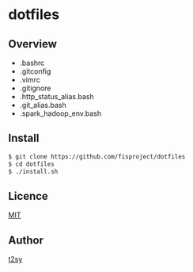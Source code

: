dotfiles
====

## Overview
- .bashrc
- .gitconfig
- .vimrc
- .gitignore
- .http_status_alias.bash
- .git_alias.bash
- .spark_hadoop_env.bash

## Install
```bash
$ git clone https://github.com/fisproject/dotfiles
$ cd dotfiles
$ ./install.sh
```

## Licence
[MIT](http://opensource.org/licenses/MIT)

## Author
[t2sy](https://github.com/fisproject)
